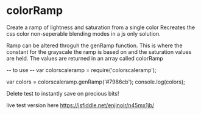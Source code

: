 # colorRamp
Create a ramp of lightness and saturation from a single color
Recreates the css color non-seperable blending modes in a js only solution.

Ramp can be altered throguh the genRamp function.  This is where the constant for the grayscale the ramp is based on and the saturation values are held.
The values are returned in an array called colorRamp

-- to use --
var colorscaleramp = require('colorscaleramp');

var colors = colorscaleramp.genRamp('#7986cb');
console.log(colors);

Delete test to instantly save on precious bits!

live test version here
https://jsfiddle.net/enjinoir/n45mx1jb/
